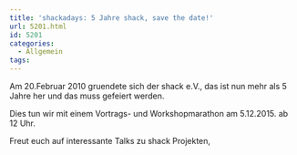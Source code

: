 ```yaml
---
title: 'shackadays: 5 Jahre shack, save the date!'
url: 5201.html
id: 5201
categories:
  - Allgemein
tags:
---
```


Am 20.Februar 2010 gruendete sich der shack e.V., das ist nun mehr als 5 Jahre her und das muss gefeiert werden.

Dies tun wir mit einem Vortrags- und Workshopmarathon am 5.12.2015\. ab 12 Uhr.

Freut euch auf interessante Talks zu shack Projekten,

&nbsp;